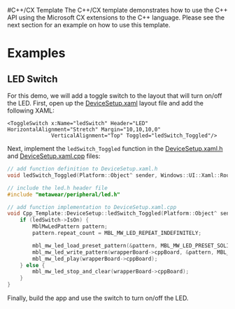 #C++/CX Template
The C++/CX template demonstrates how to use the C++ API using the Microsoft CX extensions to the C++ language.  Please see the 
next section for an example on how to use this template.

# Examples
## LED Switch
For this demo, we will add a toggle switch to the layout that will turn on/off the LED.  First, open up the 
[DeviceSetup.xaml](https://github.com/mbientlab/MetaWear-UwpStarter/blob/master/Cpp%20Template/DeviceSetup.xaml) layout file and add 
the following XAML:  

```xaml
<ToggleSwitch x:Name="ledSwitch" Header="LED" HorizontalAlignment="Stretch" Margin="10,10,10,0" 
              VerticalAlignment="Top" Toggled="ledSwitch_Toggled"/>
```
Next, implement the ``ledSwitch_Toggled`` function in the 
[DeviceSetup.xaml.h](https://github.com/mbientlab/MetaWear-UwpStarter/blob/master/Cpp%20Template/DeviceSetup.xaml.h) and 
[DeviceSetup.xaml.cpp](https://github.com/mbientlab/MetaWear-UwpStarter/blob/master/Cpp%20Template/DeviceSetup.xaml.cpp) files:

```c++
// add function definition to DeviceSetup.xaml.h
void ledSwitch_Toggled(Platform::Object^ sender, Windows::UI::Xaml::RoutedEventArgs^ e);
```
```c++
// include the led.h header file
#include "metawear/peripheral/led.h"

// add function implementation to DeviceSetup.xaml.cpp
void Cpp_Template::DeviceSetup::ledSwitch_Toggled(Platform::Object^ sender, Windows::UI::Xaml::RoutedEventArgs^ e) {
    if (ledSwitch->IsOn) {
        MblMwLedPattern pattern;
        pattern.repeat_count = MBL_MW_LED_REPEAT_INDEFINITELY;

        mbl_mw_led_load_preset_pattern(&pattern, MBL_MW_LED_PRESET_SOLID);
        mbl_mw_led_write_pattern(wrapperBoard->cppBoard, &pattern, MBL_MW_LED_COLOR_BLUE);
        mbl_mw_led_play(wrapperBoard->cppBoard);
    } else {
        mbl_mw_led_stop_and_clear(wrapperBoard->cppBoard);
    }
}
```

Finally, build the app and use the switch to turn on/off the LED.
